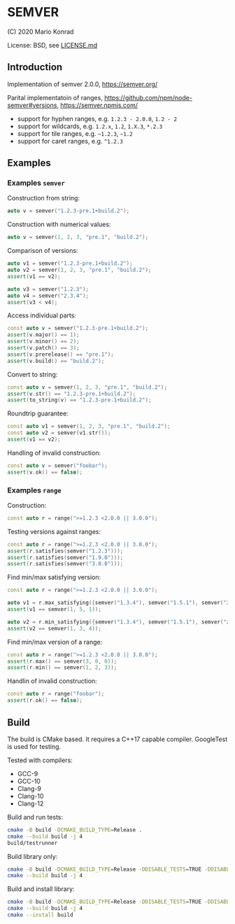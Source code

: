 # SEMVER

(C) 2020 Mario Konrad

License: BSD, see [LICENSE.md](LICENSE.md)


## Introduction

Implementation of semver 2.0.0, https://semver.org/

Parital implementatoin of ranges, https://github.com/npm/node-semver#versions, https://semver.npmjs.com/
- support for hyphen ranges, e.g. `1.2.3 - 2.0.0`, `1.2 - 2`
- support for wildcards, e.g. `1.2.x`, `1.2`, `1.X.3`, `*.2.3`
- support for tile ranges, e.g. `~1.2.3`, `~1.2`
- support for caret ranges, e.g. `^1.2.3`


## Examples
### Examples `semver`

Construction from string:
```cpp
auto v = semver("1.2.3-pre.1+build.2");
```

Construction with numerical values:
```cpp
auto v = semver(1, 2, 3, "pre.1", "build.2");
```

Comparison of versions:
```cpp
auto v1 = semver("1.2.3-pre.1+build.2");
auto v2 = semver(1, 2, 3, "pre.1", "build.2");
assert(v1 == v2);

auto v3 = semver("1.2.3");
auto v4 = semver("2.3.4");
assert(v3 < v4);
```

Access individual parts:
```cpp
const auto v = semver("1.2.3-pre.1+build.2");
assert(v.major() == 1);
assert(v.minor() == 2);
assert(v.patch() == 3);
assert(v.prerelease() == "pre.1");
assert(v.build() == "build.2");
```

Convert to string:
```cpp
const auto v = semver(1, 2, 3, "pre.1", "build.2");
assert(v.str() == "1.2.3-pre.1+build.2");
assert(to_string(v) == "1.2.3-pre.1+build.2");
```

Roundtrip guarantee:
```cpp
const auto v1 = semver(1, 2, 3, "pre.1", "build.2");
const auto v2 = semver(v1.str());
assert(v1 == v2);
```

Handling of invalid construction:
```cpp
const auto v = semver("foobar");
assert(v.ok() == false);
```


### Examples `range`

Construction:
```cpp
const auto r = range(">=1.2.3 <2.0.0 || 3.0.0");
```

Testing versions against ranges:
```cpp
const auto r = range(">=1.2.3 <2.0.0 || 3.0.0");
assert(r.satisfies(semver("1.2.3")));
assert(r.satisfies(semver("1.9.0")));
assert(r.satisfies(semver("3.0.0")));
```

Find min/max satisfying version:
```cpp
const auto r = range(">=1.2.3 <2.0.0 || 3.0.0");

auto v1 = r.max_satisfying({semver("1.3.4"), semver("1.5.1"), semver("2.3.0")});
assert(v1 == semver(1, 5, 1));

auto v2 = r.min_satisfying({semver("1.3.4"), semver("1.5.1"), semver("2.3.0")});
assert(v2 == semver(1, 3, 4));
```

Find min/max version of a range:
```cpp
const auto r = range(">=1.2.3 <2.0.0 || 3.0.0");
assert(r.max() == semver(3, 0, 0));
assert(r.min() == semver(1, 2, 3));
```

Handlin of invalid construction:
```cpp
const auto r = range("foobar");
assert(r.ok() == false);
```


## Build

The build is CMake based. It requires a C++17 capable compiler.
GoogleTest is used for testing.

Tested with compilers:
- GCC-9
- GCC-10
- Clang-9
- Clang-10
- Clang-12

Build and run tests:
```bash
cmake -B build -DCMAKE_BUILD_TYPE=Release .
cmake --build build -j 4
build/testrunner
```

Build library only:
```bash
cmake -B build -DCMAKE_BUILD_TYPE=Release -DDISABLE_TESTS=TRUE -DDISABLE_EXAMPLES=TRUE .
cmake --build build -j 4
```

Build and install library:
```bash
cmake -B build -DCMAKE_BUILD_TYPE=Release -DDISABLE_TESTS=TRUE -DDISABLE_EXAMPLES=TRUE -DCMAKE_INSTALL_PREFIX=`pwd`/local .
cmake --build build -j 4
cmake --install build
```

